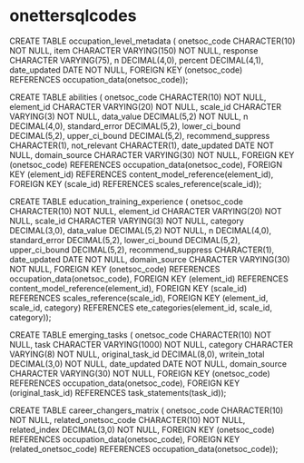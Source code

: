 # onettersqlcodes
CREATE TABLE occupation_level_metadata (   onetsoc_code CHARACTER(10) NOT NULL,   item CHARACTER VARYING(150) NOT NULL,   response CHARACTER VARYING(75),   n DECIMAL(4,0),   percent DECIMAL(4,1),   date_updated DATE NOT NULL,   FOREIGN KEY (onetsoc_code) REFERENCES occupation_data(onetsoc_code));


CREATE TABLE abilities (
  onetsoc_code CHARACTER(10) NOT NULL,
  element_id CHARACTER VARYING(20) NOT NULL,
  scale_id CHARACTER VARYING(3) NOT NULL,
  data_value DECIMAL(5,2) NOT NULL,
  n DECIMAL(4,0),
  standard_error DECIMAL(5,2),
  lower_ci_bound DECIMAL(5,2),
  upper_ci_bound DECIMAL(5,2),
  recommend_suppress CHARACTER(1),
  not_relevant CHARACTER(1),
  date_updated DATE NOT NULL,
  domain_source CHARACTER VARYING(30) NOT NULL,
  FOREIGN KEY (onetsoc_code) REFERENCES occupation_data(onetsoc_code),
  FOREIGN KEY (element_id) REFERENCES content_model_reference(element_id),
  FOREIGN KEY (scale_id) REFERENCES scales_reference(scale_id));
  
  CREATE TABLE education_training_experience (
  onetsoc_code CHARACTER(10) NOT NULL,
  element_id CHARACTER VARYING(20) NOT NULL,
  scale_id CHARACTER VARYING(3) NOT NULL,
  category DECIMAL(3,0),
  data_value DECIMAL(5,2) NOT NULL,
  n DECIMAL(4,0),
  standard_error DECIMAL(5,2),
  lower_ci_bound DECIMAL(5,2),
  upper_ci_bound DECIMAL(5,2),
  recommend_suppress CHARACTER(1),
  date_updated DATE NOT NULL,
  domain_source CHARACTER VARYING(30) NOT NULL,
  FOREIGN KEY (onetsoc_code) REFERENCES occupation_data(onetsoc_code),
  FOREIGN KEY (element_id) REFERENCES content_model_reference(element_id),
  FOREIGN KEY (scale_id) REFERENCES scales_reference(scale_id),
  FOREIGN KEY (element_id, scale_id, category) REFERENCES ete_categories(element_id, scale_id, category));

CREATE TABLE emerging_tasks (
  onetsoc_code CHARACTER(10) NOT NULL,
  task CHARACTER VARYING(1000) NOT NULL,
  category CHARACTER VARYING(8) NOT NULL,
  original_task_id DECIMAL(8,0),
  writein_total DECIMAL(3,0) NOT NULL,
  date_updated DATE NOT NULL,
  domain_source CHARACTER VARYING(30) NOT NULL,
  FOREIGN KEY (onetsoc_code) REFERENCES occupation_data(onetsoc_code),
  FOREIGN KEY (original_task_id) REFERENCES task_statements(task_id));
  
  CREATE TABLE career_changers_matrix (
  onetsoc_code CHARACTER(10) NOT NULL,
  related_onetsoc_code CHARACTER(10) NOT NULL,
  related_index DECIMAL(3,0) NOT NULL,
  FOREIGN KEY (onetsoc_code) REFERENCES occupation_data(onetsoc_code),
  FOREIGN KEY (related_onetsoc_code) REFERENCES occupation_data(onetsoc_code));
